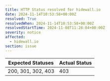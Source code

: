 ```yaml
---
title: HTTP Status resolved for hidewall.io
date: 2024-11-14T10:53:58+00:00Z
resolved: True
resolvedWhen: 2024-11-14T10:53:58+00:00Z
resolvedStartTime: 2024-11-08T11:28:04+00:00Z
severity: notice
affected:
  - hidewall.io
section: issue
---
```


| Expected Statuses | Actual Status  |
|-------------------|----------------|
| 200, 301, 302, 403 | 403 |
